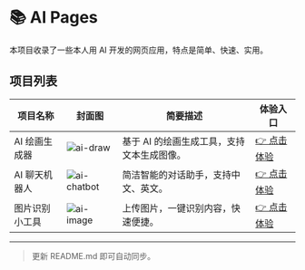 # 📚 AI Pages

本项目收录了一些本人用 AI 开发的网页应用，特点是简单、快速、实用。

## 项目列表

| 项目名称           | 封面图                                   | 简要描述                           | 体验入口                      |
|--------------------|------------------------------------------|------------------------------------|-------------------------------|
| AI 绘画生成器      | ![ai-draw](./ai-draw/cover.jpg)          | 基于 AI 的绘画生成工具，支持文本生成图像。 | [👉 点击体验](./ai-draw/index.html)   |
| AI 聊天机器人      | ![ai-chatbot](./ai-chatbot/cover.jpg)    | 简洁智能的对话助手，支持中文、英文。      | [👉 点击体验](./ai-chatbot/index.html) |
| 图片识别小工具     | ![ai-image](./ai-image/cover.jpg)        | 上传图片，一键识别内容，快速便捷。        | [👉 点击体验](./ai-image/index.html)   |

---
> 更新 README.md 即可自动同步。